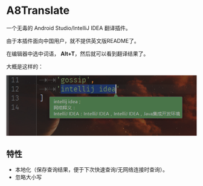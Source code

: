 # A8Translate

一个无毒的 Android Studio/IntelliJ IDEA 翻译插件。

由于本插件面向中国用户，就不提供英文版README了。

在编辑器中选中词语， **Alt+T**，然后就可以看到翻译结果了。

大概是这样的：

![](./art/0.png)

## 特性

+ 本地化（保存查询结果，便于下次快速查询/无网络连接时查询）。
+ 忽略大小写
